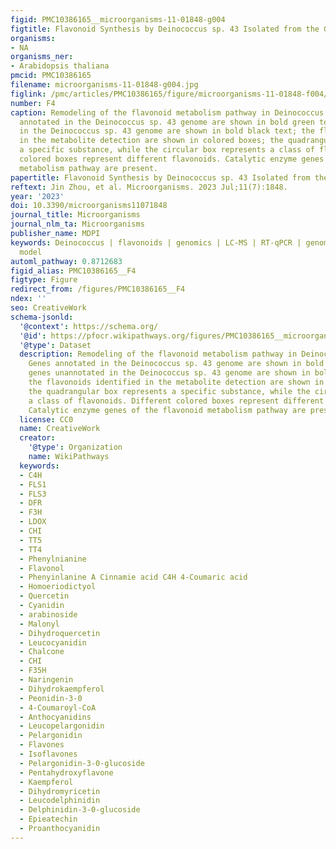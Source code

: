 ```yaml
---
figid: PMC10386165__microorganisms-11-01848-g004
figtitle: Flavonoid Synthesis by Deinococcus sp. 43 Isolated from the Ginkgo Rhizosphere
organisms:
- NA
organisms_ner:
- Arabidopsis thaliana
pmcid: PMC10386165
filename: microorganisms-11-01848-g004.jpg
figlink: /pmc/articles/PMC10386165/figure/microorganisms-11-01848-f004/
number: F4
caption: Remodeling of the flavonoid metabolism pathway in Deinococcus sp. 43. Genes
  annotated in the Deinococcus sp. 43 genome are shown in bold green text; genes unannotated
  in the Deinococcus sp. 43 genome are shown in bold black text; the flavonoids identified
  in the metabolite detection are shown in colored boxes; the quadrangular box represents
  a specific substance, while the circular box represents a class of flavonoids. Different
  colored boxes represent different flavonoids. Catalytic enzyme genes of the flavonoid
  metabolism pathway are present.
papertitle: Flavonoid Synthesis by Deinococcus sp. 43 Isolated from the Ginkgo Rhizosphere.
reftext: Jin Zhou, et al. Microorganisms. 2023 Jul;11(7):1848.
year: '2023'
doi: 10.3390/microorganisms11071848
journal_title: Microorganisms
journal_nlm_ta: Microorganisms
publisher_name: MDPI
keywords: Deinococcus | flavonoids | genomics | LC-MS | RT-qPCR | genome-scale metabolic
  model
automl_pathway: 0.8712683
figid_alias: PMC10386165__F4
figtype: Figure
redirect_from: /figures/PMC10386165__F4
ndex: ''
seo: CreativeWork
schema-jsonld:
  '@context': https://schema.org/
  '@id': https://pfocr.wikipathways.org/figures/PMC10386165__microorganisms-11-01848-g004.html
  '@type': Dataset
  description: Remodeling of the flavonoid metabolism pathway in Deinococcus sp. 43.
    Genes annotated in the Deinococcus sp. 43 genome are shown in bold green text;
    genes unannotated in the Deinococcus sp. 43 genome are shown in bold black text;
    the flavonoids identified in the metabolite detection are shown in colored boxes;
    the quadrangular box represents a specific substance, while the circular box represents
    a class of flavonoids. Different colored boxes represent different flavonoids.
    Catalytic enzyme genes of the flavonoid metabolism pathway are present.
  license: CC0
  name: CreativeWork
  creator:
    '@type': Organization
    name: WikiPathways
  keywords:
  - C4H
  - FLS1
  - FLS3
  - DFR
  - F3H
  - LDOX
  - CHI
  - TT5
  - TT4
  - Phenylnianine
  - Flavonol
  - Phenyinlanine A Cinnamie acid C4H 4-Coumaric acid
  - Homoeriodictyol
  - Quercetin
  - Cyanidin
  - arabinoside
  - Malonyl
  - Dihydroquercetin
  - Leucocyanidin
  - Chalcone
  - CHI
  - F35H
  - Naringenin
  - Dihydrokaempferol
  - Peonidin-3-0
  - 4-Coumaroyl-CoA
  - Anthocyanidins
  - Leucopelargonidin
  - Pelargonidin
  - Flavones
  - Isoflavones
  - Pelargonidin-3-0-glucoside
  - Pentahydroxyflavone
  - Kaempferol
  - Dihydromyricetin
  - Leucodelphinidin
  - Delphinidin-3-0-glucoside
  - Epieatechin
  - Proanthocyanidin
---
```

